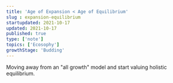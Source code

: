 ```yaml
---
title: 'Age of Expansion < Age of Equilibrium'
slug : expansion-equilibrium
startupdated: 2021-10-17
updated: 2021-10-17
published: true
type: ['note']
topics: ['Ecosophy']
growthStage: 'Budding'
---
```


Moving away from an "all growth" model and start valuing holistic equilibrium. 